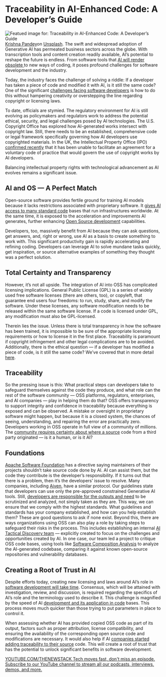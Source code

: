 # Traceability in AI-Enhanced Code: A Developer’s Guide
![Featued image for: Traceability in AI-Enhanced Code: A Developer’s Guide](https://cdn.thenewstack.io/media/2024/10/a2b257f3-krishna-pandey-knzhytpre18-unsplash-1024x576.jpg)
[Krishna Pandey](https://unsplash.com/@krishna2803?utm_content=creditCopyText&utm_medium=referral&utm_source=unsplash)on
[Unsplash](https://unsplash.com/photos/text-KNZHyTpre18?utm_content=creditCopyText&utm_medium=referral&utm_source=unsplash).
The swift and widespread adoption of Generative AI has permeated business sectors across the globe. With transcription tools and content creation readily available, AI’s potential to reshape the future is endless. From software tools that [AI will render obsolete ](https://thenewstack.io/5-software-development-skills-ai-will-render-obsolete/)to new ways of coding, it poses profound challenges for software development and the industry.

Today, the industry faces the challenge of solving a riddle: If a developer has taken a piece of code and modified it with AI, is it still the same code? One of the significant [challenges facing software developers](https://thenewstack.io/the-challenges-of-marketing-software-tools-to-developers/) is how to do this without hampering creativity or overstepping the line regarding copyright or licensing laws.

To date, officials are stymied. The regulatory environment for AI is still evolving as policymakers and regulators work to address the potential ethical, security, and legal challenges posed by AI technologies. The U.S. Copyright Office has explored how AI-generated works intersect with copyright law. Still, there needs to be an established, comprehensive code or legal framework specifically governing how AI developers use copyrighted materials. In the UK, the Intellectual Property Office (IPO) [confirmed recently](https://www.ft.com/content/a10866ec-130d-40a3-b62a-978f1202129e) that it has been unable to facilitate an agreement for a voluntary code of practice that would govern the use of copyright works by AI developers.

Balancing intellectual property rights with technological advancement as AI evolves remains a significant issue.

## AI and OS — A Perfect Match
Open-source software provides fertile ground for training AI models because it lacks restrictions associated with proprietary software. It [gives AI access to many standard code](https://thenewstack.io/infrastructure-from-code-gives-ops-needed-freedom/) bases that run infrastructures worldwide. At the same time, it is exposed to the acceleration and improvements AI generates, further enhancing [Open Source development](https://thenewstack.io/osis-definition-of-open-source-ai-raises-critical-legal-concerns-for-developers-and-businesses/) capabilities.

Developers, too, massively benefit from AI because they can ask questions, get answers, and, right or wrong, use AI as a basis to create something to work with. This significant productivity gain is rapidly accelerating and refining coding. Developers can leverage AI to solve mundane tasks quickly, get inspiration, or source alternative examples of something they thought was a perfect solution.

## Total Certainty and Transparency
However, it’s not all upside. The integration of AI into OSS has complicated licensing implications. General Public License (GPL) is a series of widely used free software licenses (there are others, too), or copyleft, that guarantee end users four freedoms: to run, study, share, and modify the software. Under these licenses, any software modification needs to be released within the same software license. If a code is licensed under GPL, any modification must also be GPL-licensed.

Therein lies the issue. Unless there is total transparency in how the software has been trained, it is impossible to be sure of the appropriate licensing requirements or how to license it in the first place. Traceability is paramount if copyright infringement and other legal complications are to be avoided. Additionally, there is the ethical question — if a developer has modified a piece of code, is it still the same code? We’ve covered that in more detail [here](https://aiven.io/blog/navigating-the-creative-commons-ai-ownership-and-software-development).

## Traceability
So the pressing issue is this: What practical steps can developers take to safeguard themselves against the code they produce, and what role can the rest of the software community — OSS platforms, regulators, enterprises, and AI companies — play in helping them do that? OSS offers transparency to support integrity and confidence in traceability because everything is exposed and can be observed. A mistake or oversight in proprietary software might happen, but because it is a closed system, the chances of seeing, understanding, and repairing the error are practically zero. Developers working in OSS operate in full view of a community of millions. The [community requires certainty about where a source](https://thenewstack.io/how-to-give-and-receive-technical-help-in-open-source-communities/) code from a third party originated — is it a human, or is it AI?

## Foundations
[Apache Software Foundation](https://www.apache.org/legal/generative-tooling.html) has a directive saying maintainers of their projects shouldn’t take source code done by AI. AI can assist them, but the code they contribute is the developer’s responsibility. If it turns out that there is a problem, then it’s the developers’ issue to resolve. Many companies, including [Aiven](https://aiven.io/), have a similar protocol. Our guidelines state that developers can use only the pre-approved constrained Generative AI tools. Still, [developers are responsible for the outputs and need](https://thenewstack.io/ai-engineering-what-developers-need-to-think-about-in-2024/) to be scrutinized and analyzed, not simply taken as they are. This way, we can ensure that we comply with the highest standards. What guidelines and standards has your company established, and how can you help establish them? These are good questions to ask if none exist.
Beyond this, there are ways organizations using OSS can also play a role by taking steps to safeguard their risks in the process. This includes establishing an internal [AI Tactical Discovery team](https://aiven.io/blog/why-every-business-needs-an-ai-tactical-discovery-team) — explicitly created to focus on the challenges and opportunities created by AI. In one case, our team led a project to critique OSS code bases, using tools like [Software Composition Analysis](https://thenewstack.io/software-composition-analysis-and-sboms-a-united-defense/) to analyze the AI-generated codebase, comparing it against known open-source repositories and vulnerability databases.

## Creating a Root of Trust in AI
Despite efforts today, creating new licensing and laws around AI’s role in [software development will take time](https://thenewstack.io/no-time-for-test-automation/). Consensus, which will be attained with investigation, review, and discussion, is required regarding the specifics of AI’s role and the terminology used to describe it. This challenge is magnified by the speed of AI [development and its application in code](https://thenewstack.io/3-recommended-low-code-tools-for-application-development/) bases. This process moves much quicker than those trying to put parameters in place to control it.

When assessing whether AI has provided copied OSS code as part of its output, factors such as proper attribution, license compatibility, and ensuring the availability of the corresponding open source code and modifications are necessary. It would also help if AI [companies started adding traceability to their source](https://thenewstack.io/entrepreneurship-for-engineers-open-source-company-ethics/) code. This will create a root of trust that has the potential to unlock significant benefits in software development.

[
YOUTUBE.COM/THENEWSTACK
Tech moves fast, don't miss an episode. Subscribe to our YouTube
channel to stream all our podcasts, interviews, demos, and more.
](https://youtube.com/thenewstack?sub_confirmation=1)